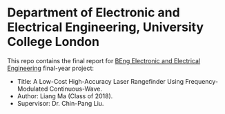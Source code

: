 # Department of Electronic and Electrical Engineering, University College London
This repo contains the final report for [BEng Electronic and Electrical Engineering](https://www.ucl.ac.uk/electronic-electrical-engineering/study/undergraduate/engineering-electronic-and-electrical-beng) final-year project: <br/>
* Title:  A Low-Cost High-Accuracy Laser Rangefinder Using Frequency-Modulated Continuous-Wave.
* Author: Liang Ma (Class of 2018).
* Supervisor: Dr. Chin-Pang Liu.


